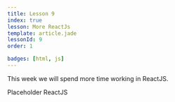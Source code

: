 ```yaml
---
title: Lesson 9
index: true
lesson: More ReactJs
template: article.jade
lessonId: 9
order: 1

badges: [html, js]
---
```


This week we will spend more time working in ReactJS.

<span class="more"></span>

Placeholder ReactJS